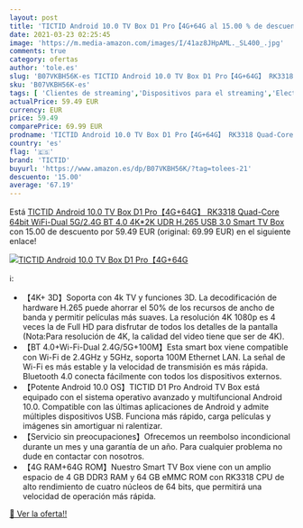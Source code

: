 ```yaml
---
layout: post
title: 'TICTID Android 10.0 TV Box D1 Pro【4G+64G al 15.00 % de descuento'
date: 2021-03-23 02:25:45
image: 'https://m.media-amazon.com/images/I/41az8JHpAML._SL400_.jpg'
comments: true
category: ofertas
author: 'tole.es'
slug: 'B07VKBH56K-es TICTID Android 10.0 TV Box D1 Pro【4G+64G】 RK3318 Quad-Core...'
sku: 'B07VKBH56K-es'
tags: [ 'Clientes de streaming','Dispositivos para el streaming','Electrónica','Equipos de audio y Hi-Fi','android','tictid', ]
actualPrice: 59.49 EUR
currency: EUR
price: 59.49
comparePrice: 69.99 EUR
prodname: 'TICTID Android 10.0 TV Box D1 Pro【4G+64G】 RK3318 Quad-Core 64bit WiFi-Dual 5G/2.4G BT 4.0  4K*2K UDR H.265  USB 3.0 Smart TV Box'
country: 'es'
flag: '🇪🇸'
brand: 'TICTID'
buyurl: 'https://www.amazon.es/dp/B07VKBH56K/?tag=tolees-21'
descuento: '15.00'
average: '67.19'
---
```


Está [TICTID Android 10.0 TV Box D1 Pro【4G+64G】 RK3318 Quad-Core 64bit WiFi-Dual 5G/2.4G BT 4.0  4K*2K UDR H.265  USB 3.0 Smart TV Box](https://www.amazon.es/dp/B07VKBH56K/?tag=tolees-21) con 15.00 de descuento por 59.49 EUR (original: 69.99 EUR) en el siguiente enlace!

[![TICTID Android 10.0 TV Box D1 Pro【4G+64G](https://m.media-amazon.com/images/I/41az8JHpAML._SL400_.jpg)](https://www.amazon.es/dp/B07VKBH56K/?tag=tolees-21)

ℹ️:

- 【4K+ 3D】Soporta con 4k TV y funciones 3D. La decodificación de hardware H.265 puede ahorrar el 50% de los recursos de ancho de banda y permitir películas más suaves. La resolución 4K 1080p es 4 veces la de Full HD para disfrutar de todos los detalles de la pantalla (Nota:Para resolución de 4K, la calidad del video tiene que ser de 4K).
- 【BT 4.0+Wi-Fi-Dual 2.4G/5G+100M】Esta smart box viene compatible con Wi-Fi de 2.4GHz y 5GHz, soporta 100M Ethernet LAN. La señal de Wi-Fi es más estable y la velocidad de transmisión es más rápida. Bluetooth 4.0 conecta fácilmente con todos los dispositivos externos.
- 【Potente Android 10.0 OS】TICTID D1 Pro Android TV Box está equipado con el sistema operativo avanzado y multifuncional Android 10.0. Compatible con las últimas aplicaciones de Android y admite múltiples dispositivos USB. Funciona más rápido, carga películas y imágenes sin amortiguar ni ralentizar.
- 【Servicio sin preocupaciones】Ofrecemos un reembolso incondicional durante un mes y una garantía de un año. Para cualquier problema no dude en contactar con nosotros.
- 【4G RAM+64G ROM】Nuestro Smart TV Box viene con un amplio espacio de 4 GB DDR3 RAM y 64 GB eMMC ROM con RK3318 CPU de alto rendimiento de cuatro núcleos de 64 bits, que permitirá una velocidad de operación más rápida.

[🛒 Ver la oferta!!](https://www.amazon.es/dp/B07VKBH56K/?tag=tolees-21)
